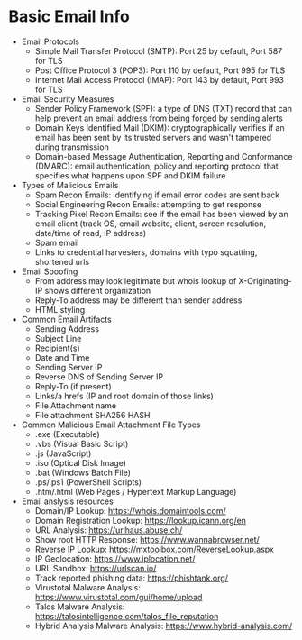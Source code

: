 # Basic Email Info

* Email Protocols
  * Simple Mail Transfer Protocol (SMTP): Port 25 by default, Port 587 for TLS
  * Post Office Protocol 3 (POP3): Port 110 by default, Port 995 for TLS
  * Internet Mail Access Protocol (IMAP): Port 143 by default, Port 993 for TLS
* Email Security Measures
  * Sender Policy Framework (SPF): a type of DNS (TXT) record that can help prevent an email address from being forged by sending alerts
  * Domain Keys Identified Mail (DKIM): cryptographically verifies if an email has been sent by its trusted servers and wasn't tampered during transmission
  * Domain-based Message Authentication, Reporting and Conformance (DMARC): email authentication, policy and reporting protocol that specifies what happens upon SPF and DKIM failure
* Types of Malicious Emails
  * Spam Recon Emails: identifying if email error codes are sent back
  * Social Engineering Recon Emails: attempting to get response
  * Tracking Pixel Recon Emails: see if the email has been viewed by an email client (track OS, email website, client, screen resolution, date/time of read, IP address)
  * Spam email
  * Links to credential harvesters, domains with typo squatting, shortened urls
* Email Spoofing
  * From address may look legitimate but whois lookup of X-Originating-IP shows different organization
  * Reply-To address may be different than sender address
  * HTML styling
* Common Email Artifacts
  * Sending Address
  * Subject Line
  * Recipient(s)
  * Date and Time
  * Sending Server IP
  * Reverse DNS of Sending Server IP
  * Reply-To (if present)
  * Links/a hrefs (IP and root domain of those links)
  * File Attachment name
  * File attachment SHA256 HASH
* Common Malicious Email Attachment File Types
  * .exe (Executable)
  * .vbs (Visual Basic Script)
  * .js (JavaScript)
  * .iso (Optical Disk Image)
  * .bat (Windows Batch File)
  * .ps/.ps1 (PowerShell Scripts)
  * .htm/.html (Web Pages / Hypertext Markup Language)
* Email anslysis resources
  * Domain/IP Lookup: <https://whois.domaintools.com/>
  * Domain Registration Lookup: <https://lookup.icann.org/en>
  * URL Analysis: <https://urlhaus.abuse.ch/>
  * Show root HTTP Response: <https://www.wannabrowser.net/>
  * Reverse IP Lookup: <https://mxtoolbox.com/ReverseLookup.aspx>
  * IP Geolocation: <https://www.iplocation.net/>
  * URL Sandbox: <https://urlscan.io/>
  * Track reported phishing data: <https://phishtank.org/>
  * Virustotal Malware Analysis: <https://www.virustotal.com/gui/home/upload>
  * Talos Malware Analysis: <https://talosintelligence.com/talos_file_reputation>
  * Hybrid Analysis Malware Analysis: <https://www.hybrid-analysis.com/>
